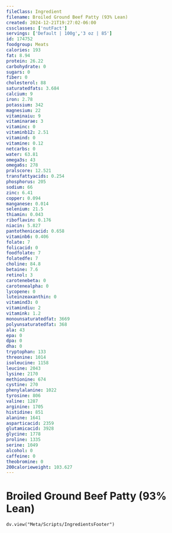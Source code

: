 ```yaml
---
fileClass: Ingredient
filename: Broiled Ground Beef Patty (93% Lean)
created: 2024-12-21T19:27:02-06:00
cssclasses: ['nutFact']
servings: ['Default | 100g','3 oz | 85']
id: 174752
foodgroup: Meats
calories: 193
fat: 8.94
protein: 26.22
carbohydrate: 0
sugars: 0
fiber: 0
cholesterol: 88
saturatedfats: 3.684
calcium: 9
iron: 2.78
potassium: 342
magnesium: 22
vitaminaiu: 9
vitaminarae: 3
vitaminc: 0
vitaminb12: 2.51
vitamind: 0
vitamine: 0.12
netcarbs: 0
water: 63.81
omega3s: 43
omega6s: 278
pralscore: 12.521
transfattyacids: 0.254
phosphorus: 205
sodium: 66
zinc: 6.41
copper: 0.094
manganese: 0.014
selenium: 21.5
thiamin: 0.043
riboflavin: 0.176
niacin: 5.827
pantothenicacid: 0.658
vitaminb6: 0.406
folate: 7
folicacid: 0
foodfolate: 7
folatedfe: 7
choline: 84.8
betaine: 7.6
retinol: 3
carotenebeta: 0
carotenealpha: 0
lycopene: 0
luteinzeaxanthin: 0
vitamind3: 0
vitamindiu: 2
vitamink: 1.2
monounsaturatedfat: 3669
polyunsaturatedfat: 368
ala: 43
epa: 0
dpa: 0
dha: 0
tryptophan: 133
threonine: 1014
isoleucine: 1158
leucine: 2043
lysine: 2170
methionine: 674
cystine: 270
phenylalanine: 1022
tyrosine: 806
valine: 1287
arginine: 1705
histidine: 851
alanine: 1641
asparticacid: 2359
glutamicacid: 3928
glycine: 1778
proline: 1335
serine: 1049
alcohol: 0
caffeine: 0
theobromine: 0
200calorieweight: 103.627
---
```


# Broiled Ground Beef Patty (93% Lean)

```dataviewjs
dv.view("Meta/Scripts/IngredientsFooter")
```